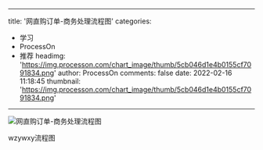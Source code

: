 
---
title: '网直购订单-商务处理流程图'
categories: 
 - 学习
 - ProcessOn
 - 推荐
headimg: 'https://img.processon.com/chart_image/thumb/5cb046d1e4b0155cf7091834.png'
author: ProcessOn
comments: false
date: 2022-02-16 11:18:45
thumbnail: 'https://img.processon.com/chart_image/thumb/5cb046d1e4b0155cf7091834.png'
---

<div>   
<img class="thumb" alt="网直购订单-商务处理流程图" src="https://img.processon.com/chart_image/thumb/5cb046d1e4b0155cf7091834.png" referrerpolicy="no-referrer">
<p>wzywxy流程图</p>  
</div>
            